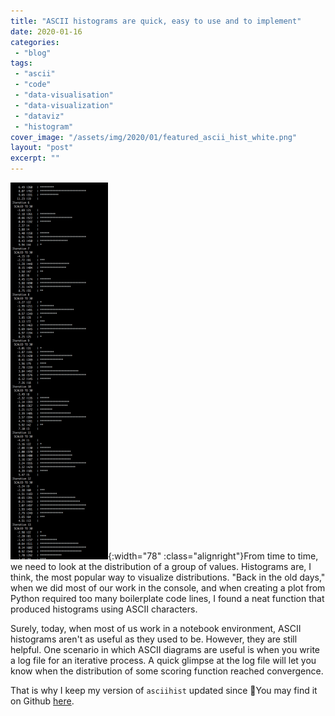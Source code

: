 ```yaml
---
title: "ASCII histograms are quick, easy to use and to implement"
date: 2020-01-16
categories: 
 - "blog"
tags: 
 - "ascii"
 - "code"
 - "data-visualisation"
 - "data-visualization"
 - "dataviz"
 - "histogram"
cover_image: "/assets/img/2020/01/featured_ascii_hist_white.png"
layout: "post"
excerpt: ""
---
```


![Screen Shot 2018-02-25 at 21.25.32](/assets/img/2018/02/screen-shot-2018-02-25-at-21-25-32.png){:width="78" :class="alignright"}From time to time, we need to look at the distribution of a group of values. Histograms are, I think, the most popular way to visualize distributions. "Back in the old days," when we did most of our work in the console, and when creating a plot from Python required too many boilerplate code lines, I found a neat function that produced histograms using ASCII characters.

Surely, today, when most of us work in a notebook environment, ASCII histograms aren't as useful as they used to be. However, they are still helpful. One scenario in which ASCII diagrams are useful is when you write a log file for an iterative process. A quick glimpse at the log file will let you know when the distribution of some scoring function reached convergence.

That is why I keep my version of `asciihist` updated since  You may find it on Github [here](https://gist.github.com/bgbg/608d9ef4fd75032731651257fe67fc81).
